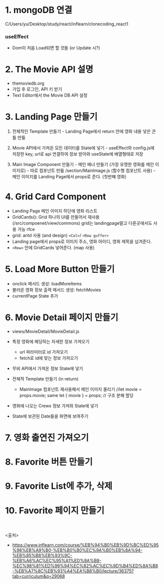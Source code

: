 # 1. mongoDB 연결
 C/Users/yu/Desktop/study/react/inflearn/clonecoding_react1
### useEffect
- Dom이 처음 Load되면 할 것들 (or Update 시?)
# 2. The Movie API 설명
 - themoviedb.org
 - 가입 후 로그인, API 키 받기
 - Text Editor에서 the Movie DB API 설정


# 3. Landing Page 만들기
  1. 전체적인 Template 만들기
    - Landing Page에서 return 안에 영화 내용 넣은 큰 틀 만듦 <div>

  2. Movie API에서 가져온 모든 데이터를 State에 넣기
    - useEffect와 config.js에 저장한 key, url로 api 연결하여 정보 받아와 useState에 배열형태로 저장

  3. Main Image Component 만들기
    - 메인 배너 만들기 (가장 유명한 영화를 메인 이미지로)
    - 따로 컴포넌트 만듦 /section/MainImage.js (함수형 컴포넌트 사용)
    - 메인 이미지를 Landing Page에서 props로 준다. (첫번째 영화)

# 4. Grid Card Component
  - Landing Page 메인 이미지 하단에 영화 리스트
  - GridCards(): Grid 하나의 UI를 만들어서 재사용 (/src/compoenet/view/commons) grid는 landingpage말고 다른곳에서도 사용 가능 rfce
  - grid: antd 사용 (and design) `<Col>`/ `<Row guffer>`
  - Landing page에서 props로 이미지 주소, 영화 아이디, 영화 제목을 넘겨준다. 
  - `<Row>` 안에 GridCards 넣어준다. (map 사용)

# 5. Load More Button 만들기
  - onclick 메서드 생성: loadMoreItems
  - 불러온 영화 정보 출력 메서드 생성: fetchMovies
  - currentPage State 추가

# 6. Movie Detail 페이지 만들기
- views/MovieDetail/MovieDetail.js
- 특정 영화에 해당하는 자세한 정보 가져오기
  - url 파라미터로 id 가져오기 
  - fetch로 id에 맞는 정보 가져오기

- 무비 API에서 가져온 정보 State에 넣기
- 전체적 Template 만들기 (in return)
  - MainImage 컴포넌트 재사용해서 메인 이미지 올리기
        //let movie = props.movie;  same
    let { movie } = props; // 구조 분해 할당
- 영화에 나오는 Crews 정보 가져와 State에 넣기
- State에 보관된 Date들을 화면에 보여주기

# 7. 영화 출연진 가져오기


# 8. Favorite 버튼 만들기


# 9. Favorite List에 추가, 삭제


# 10. Favorite 페이지 만들기

<br><br>
<출처>
- https://www.inflearn.com/course/%EB%94%B0%EB%9D%BC%ED%95%98%EB%A9%B0-%EB%B0%B0%EC%9A%B0%EB%8A%94-%EB%85%B8%EB%93%9C-%EB%A6%AC%EC%95%A1%ED%8A%B8-%EC%98%81%ED%99%94%EC%82%AC%EC%9D%B4%ED%8A%B8-%EB%A7%8C%EB%93%A4%EA%B8%B0/lecture/36375?tab=curriculum&q=29068